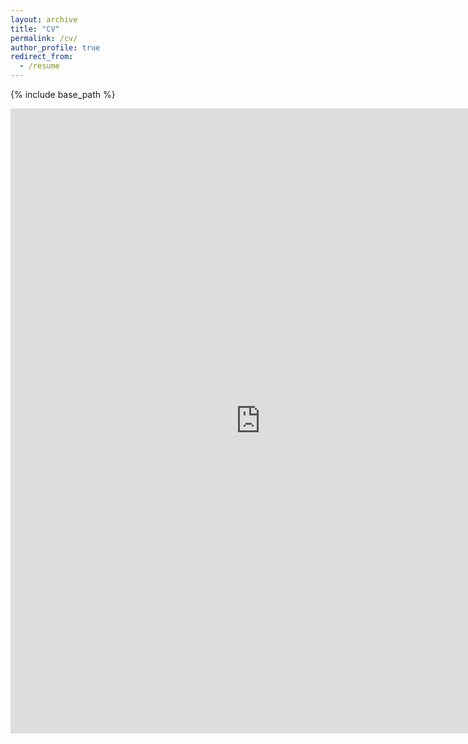 ```yaml
---
layout: archive
title: "CV"
permalink: /cv/
author_profile: true
redirect_from:
  - /resume
---
```


{% include base_path %}


<embed src="https://WenlongL1.github.io/file/CV.pdf" width="800" height="1000" type='application/pdf'/>
